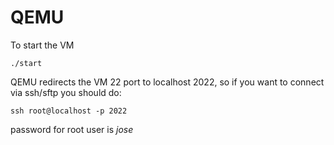 QEMU
====

To start the VM

```
./start
```

QEMU redirects the VM 22 port to localhost 2022, so if you want to connect via ssh/sftp you should do:

```
ssh root@localhost -p 2022
```

password for root user is *jose*
